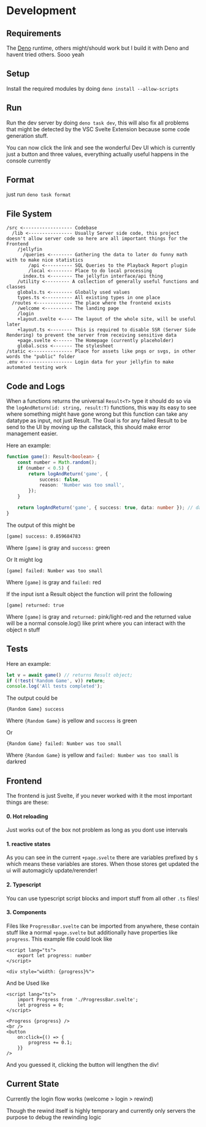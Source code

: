 # Development

## Requirements

The [Deno](https://deno.com/) runtime, others might/should work but I build it
with Deno and havent tried others. Sooo yeah

## Setup

Install the required modules by doing `deno install --allow-scripts`

## Run

Run the dev server by doing `deno task dev`, this will also fix all problems
that might be detected by the VSC Svelte Extension because some code generation
stuff.

You can now click the link and see the wonderful Dev UI which is currently just
a button and three values, everything actually useful happens in the console
currently

## Format

just run `deno task format`

## File System

```
/src <------------------ Codebase
  /lib <---------------- Usually Server side code, this project doesn't allow server code so here are all important things for the Frontend
    /jellyfin
      /queries <-------- Gathering the data to later do funny math with to make nice statistics
        /api <---------- SQL Queries to the Playback Report plugin
        /local <-------- Place to do local processing
      index.ts <-------- The jellyfin interface/api thing
    /utility <--------- A collection of generally useful functions and classes
    globals.ts <-------- Globally used values
    types.ts <---------- All existing types in one place
  /routes <------------- The place where the frontend exists
    /welcome <---------- The landing page
    /login
    +layout.svelte <---- The layout of the whole site, will be useful later
    +layout.ts <-------- This is required to disable SSR (Server Side Rendering) to prevent the server from receiving sensitive data
    +page.svelte <------ The Homepage (currently placeholder)
    global.scss <------- The stylesheet
/static <--------------- Place for assets like pngs or svgs, in other words the "public" folder
.env <------------------ Login data for your jellyfin to make automated testing work
```

## Code and Logs

When a functions returns the universal `Result<T>` type it should do so via the
`logAndReturn(id: string, result:T)` functions, this way its easy to see where
something might have gone wrong but this function can take any datatype as
input, not just Result. The Goal is for any failed Result to be send to the UI
by moving up the callstack, this should make error management easier.

Here an example:

```ts
function game(): Result<boolean> {
    const number = Math.random();
    if (number < 0.5) {
        return logAndReturn('game', {
            success: false,
            reason: 'Number was too small',
        });
    }

    return logAndReturn('game', { success: true, data: number }); // data is optional
}
```

The output of this might be

```
[game] success: 0.859684783
```

Where `[game]` is gray and `success:` green

Or It might log

```
[game] failed: Number was too small
```

Where `[game]` is gray and `failed:` red

If the input isnt a Result object the function will print the following

```
[game] returned: true
```

Where `[game]` is gray and `returned:` pink/light-red and the returned value
will be a normal console.log() like print where you can interact with the object
n stuff

## Tests

Here an example:

```ts
let v = await game() // returns Result object;
if (!test('Random Game', v)) return;
console.log('All tests completed');
```

The output could be

```
{Random Game} success
```

Where `{Random Game}` is yellow and `success` is green

Or

```
{Random Game} failed: Number was too small
```

Where `{Random Game}` is yellow and `failed: Number was too small` is darkred

## Frontend

The frontend is just Svelte, if you never worked with it the most important
things are these:

#### 0. Hot reloading

Just works out of the box not problem as long as you dont use intervals

#### 1. reactive states

As you can see in the current `+page.svelte` there are variables prefixed by `$`
which means these variables are stores. When those stores get updated the ui
will automagicly update/rerender!

#### 2. Typescript

You can use typescript script blocks and import stuff from all other `.ts`
files!

#### 3. Components

Files like `ProgressBar.svelte` can be imported from anywhere, these contain
stuff like a normal `+page.svelte` but additionally have properties like
`progress`. This example file could look like

```svelte
<script lang="ts">
    export let progress: number
</script>

<div style="width: {progress}%">
```

And be Used like

```svelte
<script lang="ts">
    import Progress from './ProgressBar.svelte';
    let progress = 0;
</script>

<Progress {progress} />
<br />
<button
    on:click={() => {
        progress += 0.1;
    }}
/>
```

And you guessed it, clicking the button will lengthen the div!

## Current State

Currently the login flow works (welcome > login > rewind)

Though the rewind itself is highly temporary and currently only servers the purpose to debug the rewinding logic 